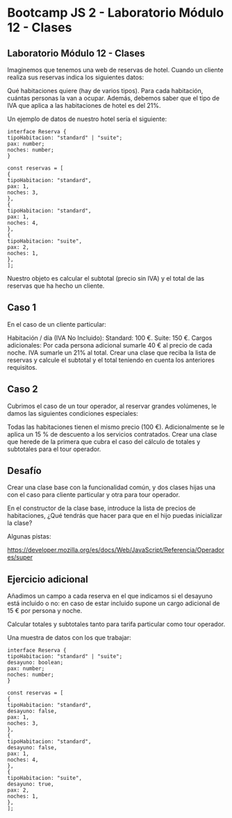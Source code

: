 # Bootcamp JS 2 - Laboratorio Módulo 12 - Clases

## Laboratorio Módulo 12 - Clases

Imaginemos que tenemos una web de reservas de hotel. Cuando un cliente realiza sus reservas indica los siguientes datos:

Qué habitaciones quiere (hay de varios tipos).
Para cada habitación, cuántas personas la van a ocupar.
Además, debemos saber que el tipo de IVA que aplica a las habitaciones de hotel es del 21%.

Un ejemplo de datos de nuestro hotel sería el siguiente:

```
interface Reserva {
tipoHabitacion: "standard" | "suite";
pax: number;
noches: number;
}

const reservas = [
{
tipoHabitacion: "standard",
pax: 1,
noches: 3,
},
{
tipoHabitacion: "standard",
pax: 1,
noches: 4,
},
{
tipoHabitacion: "suite",
pax: 2,
noches: 1,
},
];
```

Nuestro objeto es calcular el subtotal (precio sin IVA) y el total de las reservas que ha hecho un cliente.

## Caso 1

En el caso de un cliente particular:

Habitación / día (IVA No Incluido):
Standard: 100 €.
Suite: 150 €.
Cargos adicionales:
Por cada persona adicional sumarle 40 € al precio de cada noche.
IVA sumarle un 21% al total.
Crear una clase que reciba la lista de reservas y calcule el subtotal y el total teniendo en cuenta los anteriores requisitos.

## Caso 2

Cubrimos el caso de un tour operador, al reservar grandes volúmenes, le damos las siguientes condiciones especiales:

Todas las habitaciones tienen el mismo precio (100 €).
Adicionalmente se le aplica un 15 % de descuento a los servicios contratados.
Crear una clase que herede de la primera que cubra el caso del cálculo de totales y subtotales para el tour operador.

## Desafío

Crear una clase base con la funcionalidad común, y dos clases hijas una con el caso para cliente particular y otra para tour operador.

En el constructor de la clase base, introduce la lista de precios de habitaciones, ¿Qué tendrás que hacer para que en el hijo puedas inicializar la clase?

Algunas pistas:

https://developer.mozilla.org/es/docs/Web/JavaScript/Referencia/Operadores/super

## Ejercicio adicional

Añadimos un campo a cada reserva en el que indicamos si el desayuno está incluido o no: en caso de estar incluido supone un cargo adicional de 15 € por persona y noche.

Calcular totales y subtotales tanto para tarifa particular como tour operador.

Una muestra de datos con los que trabajar:

```
interface Reserva {
tipoHabitacion: "standard" | "suite";
desayuno: boolean;
pax: number;
noches: number;
}

const reservas = [
{
tipoHabitacion: "standard",
desayuno: false,
pax: 1,
noches: 3,
},
{
tipoHabitacion: "standard",
desayuno: false,
pax: 1,
noches: 4,
},
{
tipoHabitacion: "suite",
desayuno: true,
pax: 2,
noches: 1,
},
];
```
